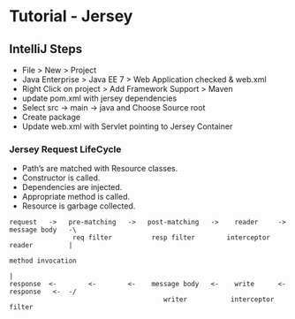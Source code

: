 # Tutorial - Jersey

## IntelliJ Steps
* File > New > Project
* Java Enterprise > Java EE 7 > Web Application checked & web.xml
* Right Click on project > Add Framework Support > Maven
* update pom.xml with jersey dependencies
* Select src -> main -> java and Choose Source root
* Create package
* Update web.xml with Servlet pointing to Jersey Container

### Jersey Request LifeCycle
* Path’s are matched with Resource classes.
* Constructor is called.
* Dependencies are injected.
* Appropriate method is called.
* Resource is garbage collected.

```
request   ->   pre-matching   ->   post-matching   ->    reader     -> message body   -\
                req filter          resp filter        interceptor       reader         |
                                                                                      method invocation
                                                                                        |
response  <-        <-        <-    message body   <-    write      <- response   <-  -/
                                       writer           interceptor     filter
```